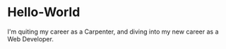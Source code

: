 # Hello-World
I'm quiting my career as a Carpenter,
and diving into my new career as a Web Developer.

